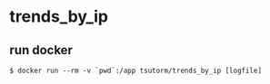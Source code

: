 # trends_by_ip


## run docker

```
$ docker run --rm -v `pwd`:/app tsutorm/trends_by_ip [logfile]
```
